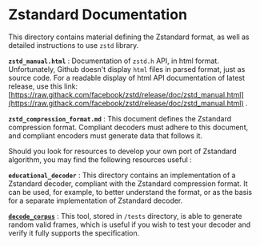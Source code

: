 # Zstandard Documentation

This directory contains material defining the Zstandard format, as well as
detailed instructions to use `zstd` library.

**`zstd_manual.html`** : Documentation of `zstd.h` API, in html format.
Unfortunately, Github doesn't display `html` files in parsed format, just as
source code. For a readable display of html API documentation of latest release,
use this link:
[https://raw.githack.com/facebook/zstd/release/doc/zstd_manual.html](https://raw.githack.com/facebook/zstd/release/doc/zstd_manual.html)
.

**`zstd_compression_format.md`** : This document defines the Zstandard
compression format. Compliant decoders must adhere to this document, and
compliant encoders must generate data that follows it.

Should you look for resources to develop your own port of Zstandard algorithm,
you may find the following resources useful :

**`educational_decoder`** : This directory contains an implementation of a
Zstandard decoder, compliant with the Zstandard compression format. It can be
used, for example, to better understand the format, or as the basis for a
separate implementation of Zstandard decoder.

[**`decode_corpus`**](https://github.com/facebook/zstd/tree/dev/tests#decodecorpus---tool-to-generate-zstandard-frames-for-decoder-testing)
: This tool, stored in `/tests` directory, is able to generate random valid
frames, which is useful if you wish to test your decoder and verify it fully
supports the specification.
